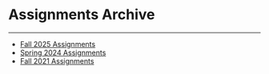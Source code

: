 # Assignments Archive

---

* [Fall 2025 Assignments](2025/README.md)
* [Spring 2024 Assignments](2024/README.md)
* [Fall 2021 Assignments](2021/README.md)